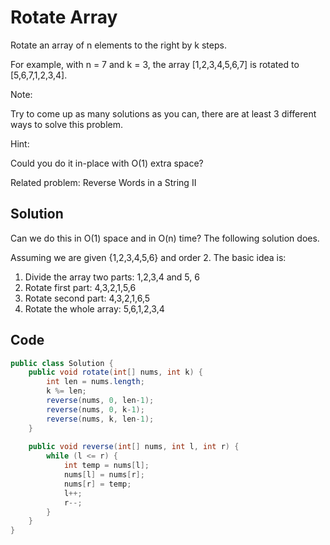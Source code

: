 # Rotate Array

Rotate an array of n elements to the right by k steps.

For example, with n = 7 and k = 3, the array [1,2,3,4,5,6,7] is rotated to [5,6,7,1,2,3,4].

Note:

Try to come up as many solutions as you can, there are at least 3 different ways to solve this problem.

Hint:

Could you do it in-place with O(1) extra space?

Related problem: Reverse Words in a String II

## Solution

Can we do this in O(1) space and in O(n) time? The following solution does.

Assuming we are given {1,2,3,4,5,6} and order 2. The basic idea is:

1. Divide the array two parts: 1,2,3,4 and 5, 6
2. Rotate first part: 4,3,2,1,5,6
3. Rotate second part: 4,3,2,1,6,5
4. Rotate the whole array: 5,6,1,2,3,4

## Code

```java
public class Solution {
    public void rotate(int[] nums, int k) {
        int len = nums.length;
        k %= len;
        reverse(nums, 0, len-1);
        reverse(nums, 0, k-1);
        reverse(nums, k, len-1);
    }
    
    public void reverse(int[] nums, int l, int r) {
        while (l <= r) {
            int temp = nums[l];
            nums[l] = nums[r];
            nums[r] = temp;
            l++;
            r--;
        }
    }
}
```

